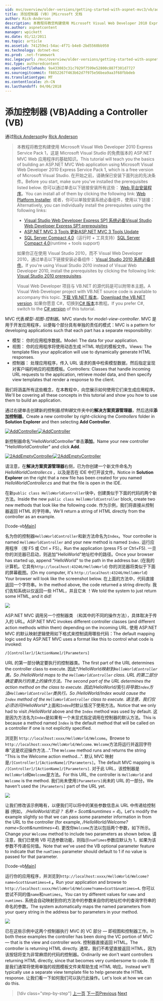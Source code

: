 ```yaml
---
uid: mvc/overview/older-versions/getting-started-with-aspnet-mvc3/vb/adding-a-controller
title: 添加控制器 (VB) |Microsoft 文档
author: Rick-Anderson
description: 本教程将教您构建使用 Microsoft Visual Web Developer 2010 Express Service Pack 1，这是一个 ASP.NET MVC Web 应用程序的基础知识...
ms.author: aspnetcontent
manager: wpickett
ms.date: 01/12/2011
ms.topic: article
ms.assetid: 741259e1-54ac-4f71-b4e8-2bd5560bb950
ms.technology: dotnet-mvc
ms.prod: .net-framework
msc.legacyurl: /mvc/overview/older-versions/getting-started-with-aspnet-mvc3/vb/adding-a-controller
msc.type: authoredcontent
ms.openlocfilehash: 9a433083c31c7929f7599e52800c887f301d7727
ms.sourcegitcommit: f8852267f463b62d7f975e56bea9aa3f68fbbdeb
ms.translationtype: MT
ms.contentlocale: zh-CN
ms.lasthandoff: 04/06/2018
---
```

<a name="adding-a-controller-vb"></a><span data-ttu-id="3d637-103">添加控制器 (VB)</span><span class="sxs-lookup"><span data-stu-id="3d637-103">Adding a Controller (VB)</span></span>
====================
<span data-ttu-id="3d637-104">通过[Rick Anderson](https://github.com/Rick-Anderson)</span><span class="sxs-lookup"><span data-stu-id="3d637-104">by [Rick Anderson](https://github.com/Rick-Anderson)</span></span>

> <span data-ttu-id="3d637-105">本教程将教您构建使用 Microsoft Visual Web Developer 2010 Express Service Pack 1，这是 Microsoft Visual Studio 的免费版本的 ASP.NET MVC Web 应用程序的基础知识。</span><span class="sxs-lookup"><span data-stu-id="3d637-105">This tutorial will teach you the basics of building an ASP.NET MVC Web application using Microsoft Visual Web Developer 2010 Express Service Pack 1, which is a free version of Microsoft Visual Studio.</span></span> <span data-ttu-id="3d637-106">在开始之前，请确保已安装下面列出的先决条件。</span><span class="sxs-lookup"><span data-stu-id="3d637-106">Before you start, make sure you've installed the prerequisites listed below.</span></span> <span data-ttu-id="3d637-107">你可以通过单击以下链接安装所有这些： [Web 平台安装程序](https://www.microsoft.com/web/gallery/install.aspx?appid=VWD2010SP1Pack)。</span><span class="sxs-lookup"><span data-stu-id="3d637-107">You can install all of them by clicking the following link: [Web Platform Installer](https://www.microsoft.com/web/gallery/install.aspx?appid=VWD2010SP1Pack).</span></span> <span data-ttu-id="3d637-108">或者，你可以单独安装系统必备组件，使用以下链接：</span><span class="sxs-lookup"><span data-stu-id="3d637-108">Alternatively, you can individually install the prerequisites using the following links:</span></span>
> 
> - [<span data-ttu-id="3d637-109">Visual Studio Web Developer Express SP1 系统必备</span><span class="sxs-lookup"><span data-stu-id="3d637-109">Visual Studio Web Developer Express SP1 prerequisites</span></span>](https://www.microsoft.com/web/gallery/install.aspx?appid=VWD2010SP1Pack)
> - [<span data-ttu-id="3d637-110">ASP.NET MVC 3 Tools 更新</span><span class="sxs-lookup"><span data-stu-id="3d637-110">ASP.NET MVC 3 Tools Update</span></span>](https://www.microsoft.com/web/gallery/install.aspx?appsxml=&amp;appid=MVC3)
> - <span data-ttu-id="3d637-111">[SQL Server Compact 4.0](https://www.microsoft.com/web/gallery/install.aspx?appid=SQLCE;SQLCEVSTools_4_0)（运行时 + 工具支持）</span><span class="sxs-lookup"><span data-stu-id="3d637-111">[SQL Server Compact 4.0](https://www.microsoft.com/web/gallery/install.aspx?appid=SQLCE;SQLCEVSTools_4_0)(runtime + tools support)</span></span>
> 
> <span data-ttu-id="3d637-112">如果你正在使用 Visual Studio 2010，而不 Visual Web Developer 2010，通过单击以下链接安装必备组件： [Visual Studio 2010 系统必备组件](https://www.microsoft.com/web/gallery/install.aspx?appsxml=&amp;appid=VS2010SP1Pack)。</span><span class="sxs-lookup"><span data-stu-id="3d637-112">If you're using Visual Studio 2010 instead of Visual Web Developer 2010, install the prerequisites by clicking the following link: [Visual Studio 2010 prerequisites](https://www.microsoft.com/web/gallery/install.aspx?appsxml=&amp;appid=VS2010SP1Pack).</span></span>
> 
> <span data-ttu-id="3d637-113">Visual Web Developer 项目与 VB.NET 的源代码是可以附带本主题。</span><span class="sxs-lookup"><span data-stu-id="3d637-113">A Visual Web Developer project with VB.NET source code is available to accompany this topic.</span></span> <span data-ttu-id="3d637-114">[下载 VB.NET 版本](https://code.msdn.microsoft.com/Introduction-to-MVC-3-10d1b098)。</span><span class="sxs-lookup"><span data-stu-id="3d637-114">[Download the VB.NET version](https://code.msdn.microsoft.com/Introduction-to-MVC-3-10d1b098).</span></span> <span data-ttu-id="3d637-115">如果你愿意 C#，切换到[C# 版本](../cs/adding-a-controller.md)本教程。</span><span class="sxs-lookup"><span data-stu-id="3d637-115">If you prefer C#, switch to the [C# version](../cs/adding-a-controller.md) of this tutorial.</span></span>


<span data-ttu-id="3d637-116">MVC 代表*模型-视图-控制器*。</span><span class="sxs-lookup"><span data-stu-id="3d637-116">MVC stands for *model-view-controller*.</span></span> <span data-ttu-id="3d637-117">MVC 是用于开发应用程序，以便每个部分具有单独的责任的模式：</span><span class="sxs-lookup"><span data-stu-id="3d637-117">MVC is a pattern for developing applications such that each part has a separate responsibility:</span></span>

- <span data-ttu-id="3d637-118">模型： 你的应用程序数据。</span><span class="sxs-lookup"><span data-stu-id="3d637-118">Model: The data for your application.</span></span>
- <span data-ttu-id="3d637-119">视图： 你的应用程序将使用动态生成 HTML 响应的模板文件。</span><span class="sxs-lookup"><span data-stu-id="3d637-119">Views: The template files your application will use to dynamically generate HTML responses.</span></span>
- <span data-ttu-id="3d637-120">控制器： 处理应用程序，传入 URL 请求的类中检索模型数据，然后指定呈现对客户端的响应的视图模板。</span><span class="sxs-lookup"><span data-stu-id="3d637-120">Controllers: Classes that handle incoming URL requests to the application, retrieve model data, and then specify view templates that render a response to the client.</span></span>

<span data-ttu-id="3d637-121">我们将涵盖所有这些概念，在本教程中，向您展示如何使用它们来生成应用程序。</span><span class="sxs-lookup"><span data-stu-id="3d637-121">We'll be covering all these concepts in this tutorial and show you how to use them to build an application.</span></span>

<span data-ttu-id="3d637-122">通过右键单击创建新的控制器*控制器*文件夹中的**解决方案资源管理器**，然后选择**添加控制器**。</span><span class="sxs-lookup"><span data-stu-id="3d637-122">Create a new controller by right-clicking the *Controllers* folder in **Solution Explorer** and then selecting **Add Controller**.</span></span>

<span data-ttu-id="3d637-123">[![AddController](adding-a-controller/_static/image2.png "AddController")](adding-a-controller/_static/image1.png)</span><span class="sxs-lookup"><span data-stu-id="3d637-123">[![AddController](adding-a-controller/_static/image2.png "AddController")](adding-a-controller/_static/image1.png)</span></span>

<span data-ttu-id="3d637-124">新控制器命名&quot;HelloWorldController&quot;单击**添加**。</span><span class="sxs-lookup"><span data-stu-id="3d637-124">Name your new controller &quot;HelloWorldController&quot; and click **Add**.</span></span>

<span data-ttu-id="3d637-125">[![2AddEmptyController](adding-a-controller/_static/image4.png "2AddEmptyController")](adding-a-controller/_static/image3.png)</span><span class="sxs-lookup"><span data-stu-id="3d637-125">[![2AddEmptyController](adding-a-controller/_static/image4.png "2AddEmptyController")](adding-a-controller/_static/image3.png)</span></span>

<span data-ttu-id="3d637-126">请注意，在**解决方案资源管理器**右侧，已为你创建一个新文件命名为*HelloWorldController.cs* ，以及是否在 IDE 中打开该文件。</span><span class="sxs-lookup"><span data-stu-id="3d637-126">Notice in **Solution Explorer** on the right that a new file has been created for you named *HelloWorldController.cs* and that the file is open in the IDE.</span></span>

<span data-ttu-id="3d637-127">在新`public class HelloWorldController`块中，创建类似于下面的代码的两个新方法。</span><span class="sxs-lookup"><span data-stu-id="3d637-127">Inside the new `public class HelloWorldController` block, create two new methods that look like the following code.</span></span> <span data-ttu-id="3d637-128">作为示例，我们将直接从控制器返回 HTML 的字符串。</span><span class="sxs-lookup"><span data-stu-id="3d637-128">We'll return a string of HTML directly from the controller as an example.</span></span>

[!code-vb[Main](adding-a-controller/samples/sample1.vb)]

<span data-ttu-id="3d637-129">名为你的控制器`HelloWorldController`和新方法命名为`Index`。</span><span class="sxs-lookup"><span data-stu-id="3d637-129">Your controller is named `HelloWorldController` and your new method is named `Index`.</span></span> <span data-ttu-id="3d637-130">运行应用程序 （按 F5 或 Ctrl + F5）。</span><span class="sxs-lookup"><span data-stu-id="3d637-130">Run the application (press F5 or Ctrl+F5).</span></span> <span data-ttu-id="3d637-131">一旦你的浏览器已启动，则追加&quot;HelloWorld&quot;地址栏中的路径。</span><span class="sxs-lookup"><span data-stu-id="3d637-131">Once your browser has started up, append &quot;HelloWorld&quot; to the path in the address bar.</span></span> <span data-ttu-id="3d637-132">(在我的计算机，它具有`http://localhost:43246/HelloWorld`) 你的浏览器将类似于下面的屏幕截图。</span><span class="sxs-lookup"><span data-stu-id="3d637-132">(On my computer, it's `http://localhost:43246/HelloWorld`) Your browser will look like the screenshot below.</span></span> <span data-ttu-id="3d637-133">在上面的方法中，代码直接返回一个字符串。</span><span class="sxs-lookup"><span data-stu-id="3d637-133">In the method above, the code returned a string directly.</span></span> <span data-ttu-id="3d637-134">我们告知系统以仅返回一些 HTML，并且它未 ！</span><span class="sxs-lookup"><span data-stu-id="3d637-134">We told the system to just return some HTML, and it did!</span></span>

![](adding-a-controller/_static/image5.png)

<span data-ttu-id="3d637-135">ASP.NET MVC 调用另一个控制器类 （和其中的不同的操作方法），具体取决于传入的 URL。</span><span class="sxs-lookup"><span data-stu-id="3d637-135">ASP.NET MVC invokes different controller classes (and different action methods within them) depending on the incoming URL.</span></span> <span data-ttu-id="3d637-136">使用 ASP.NET MVC 的默认映射逻辑使用如下格式来控制调用哪些代码：</span><span class="sxs-lookup"><span data-stu-id="3d637-136">The default mapping logic used by ASP.NET MVC uses a format like this to control what code is invoked:</span></span>

`/[Controller]/[ActionName]/[Parameters]`

<span data-ttu-id="3d637-137">URL 的第一部分确定要执行的控制器类。</span><span class="sxs-lookup"><span data-stu-id="3d637-137">The first part of the URL determines the controller class to execute.</span></span> <span data-ttu-id="3d637-138">因此*/HelloWorld*映射到`HelloWorldController`类。</span><span class="sxs-lookup"><span data-stu-id="3d637-138">So */HelloWorld* maps to the `HelloWorldController` class.</span></span> <span data-ttu-id="3d637-139">URL 的第二部分确定要执行的类上的操作方法。</span><span class="sxs-lookup"><span data-stu-id="3d637-139">The second part of the URL determines the action method on the class to execute.</span></span> <span data-ttu-id="3d637-140">因此*/HelloWorld/索引*将导致`Index`方法`HelloWorldController`类执行。</span><span class="sxs-lookup"><span data-stu-id="3d637-140">So */HelloWorld/Index* would cause the `Index` method of the `HelloWorldController` class to execute.</span></span> <span data-ttu-id="3d637-141">请注意，我们仅必须访问*/HelloWorld*上面和`Index`时默认情况下使用方法。</span><span class="sxs-lookup"><span data-stu-id="3d637-141">Notice that we only had to visit */HelloWorld* above and the `Index` method was used by default.</span></span> <span data-ttu-id="3d637-142">这是因为方法名为`Index`是如果有一个未显式指定调用在控制器的默认方法。</span><span class="sxs-lookup"><span data-stu-id="3d637-142">This is because a method named `Index` is the default method that will be called on a controller if one is not explicitly specified.</span></span>

<span data-ttu-id="3d637-143">浏览到 `http://localhost:xxxx/HelloWorld/Welcome`。</span><span class="sxs-lookup"><span data-stu-id="3d637-143">Browse to `http://localhost:xxxx/HelloWorld/Welcome`.</span></span> <span data-ttu-id="3d637-144">`Welcome`方法将运行并返回字符串&quot;这是欢迎操作方法...&quot;.</span><span class="sxs-lookup"><span data-stu-id="3d637-144">The `Welcome` method runs and returns the string &quot;This is the Welcome action method...&quot;.</span></span> <span data-ttu-id="3d637-145">默认 MVC 映射是`/[Controller]/[ActionName]/[Parameters]`。</span><span class="sxs-lookup"><span data-stu-id="3d637-145">The default MVC mapping is `/[Controller]/[ActionName]/[Parameters]`.</span></span> <span data-ttu-id="3d637-146">对于此 URL，该控制器是`HelloWorld`和`Welcome`是方法。</span><span class="sxs-lookup"><span data-stu-id="3d637-146">For this URL, the controller is `HelloWorld` and `Welcome` is the method.</span></span> <span data-ttu-id="3d637-147">我们尚未使用`[Parameters]`尚未的 URL 的一部分。</span><span class="sxs-lookup"><span data-stu-id="3d637-147">We haven't used the `[Parameters]` part of the URL yet.</span></span>

![](adding-a-controller/_static/image6.png)

<span data-ttu-id="3d637-148">让我们修改该示例略有，以便我们可以将中的某些参数信息从 URL 中传递给控制器 (例如， */HelloWorld/欢迎？ 名称 = Scott&amp;numtimes = 4*)。</span><span class="sxs-lookup"><span data-stu-id="3d637-148">Let's modify the example slightly so that we can pass some parameter information in from the URL to the controller (for example, */HelloWorld/Welcome?name=Scott&amp;numtimes=4*).</span></span> <span data-ttu-id="3d637-149">更改你`Welcome`方法以包括两个参数，如下所示。</span><span class="sxs-lookup"><span data-stu-id="3d637-149">Change your `Welcome` method to include two parameters as shown below.</span></span> <span data-ttu-id="3d637-150">请注意，我们已使用 VB 可选参数功能，则指示`numTimes`参数应默认为 1，如果为该参数不传递任何值。</span><span class="sxs-lookup"><span data-stu-id="3d637-150">Note that we've used the VB optional parameter feature to indicate that the `numTimes` parameter should default to 1 if no value is passed for that parameter.</span></span>

[!code-vb[Main](adding-a-controller/samples/sample2.vb)]

<span data-ttu-id="3d637-151">运行你的应用程序，并浏览到`http://localhost:xxxx/HelloWorld/Welcome?name=Scott&numtimes=4` **。**</span><span class="sxs-lookup"><span data-stu-id="3d637-151">Run your application and browse to `http://localhost:xxxx/HelloWorld/Welcome?name=Scott&numtimes=4`**.**</span></span> <span data-ttu-id="3d637-152">你可以尝试不同的值`name`和`numtimes`。</span><span class="sxs-lookup"><span data-stu-id="3d637-152">You can try different values for `name` and `numtimes`.</span></span> <span data-ttu-id="3d637-153">系统会自动映射到你的方法中的参数来自你的地址栏中的查询字符串的命名的参数。</span><span class="sxs-lookup"><span data-stu-id="3d637-153">The system automatically maps the named parameters from your query string in the address bar to parameters in your method.</span></span>

![](adding-a-controller/_static/image7.png)

<span data-ttu-id="3d637-154">已在这些示例中这两个控制器执行 MVC 的 VC 部分 — 即视图和控制器工作。</span><span class="sxs-lookup"><span data-stu-id="3d637-154">In both these examples the controller has been doing the VC portion of MVC — that is the view and controller work.</span></span> <span data-ttu-id="3d637-155">控制器直接返回 HTML。</span><span class="sxs-lookup"><span data-stu-id="3d637-155">The controller is returning HTML directly.</span></span> <span data-ttu-id="3d637-156">通常，我们不希望直接返回 HTML，因为该按钮将变为非常麻烦的代码的控制器。</span><span class="sxs-lookup"><span data-stu-id="3d637-156">Ordinarily we don't want controllers returning HTML directly, since that becomes very cumbersome to code.</span></span> <span data-ttu-id="3d637-157">而是我们通常将使用单独的视图模板文件来帮助生成 HTML 响应。</span><span class="sxs-lookup"><span data-stu-id="3d637-157">Instead we'll typically use a separate view template file to help generate the HTML response.</span></span> <span data-ttu-id="3d637-158">让我们看一下如何我们可以执行此操作。</span><span class="sxs-lookup"><span data-stu-id="3d637-158">Let's look at how we can do this.</span></span>

> [!div class="step-by-step"]
> <span data-ttu-id="3d637-159">[上一页](intro-to-aspnet-mvc-3.md)
> [下一页](adding-a-view.md)</span><span class="sxs-lookup"><span data-stu-id="3d637-159">[Previous](intro-to-aspnet-mvc-3.md)
[Next](adding-a-view.md)</span></span>
